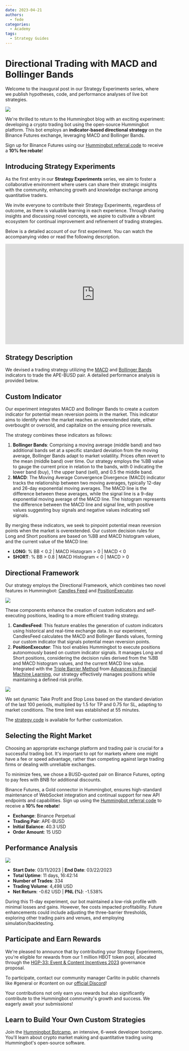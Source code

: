 ```yaml
---
date: 2023-04-21
authors:
  - fede
categories:
  - Academy
tags:
  - Strategy Guides
---
```


# Directional Trading with MACD and Bollinger Bands

Welcome to the inaugural post in our Strategy Experiments series, where we publish hypotheses, code, and performance analyses of live bot strategies.

![](cover.webp)

We're thrilled to return to the Hummingbot blog with an exciting experiment: developing a crypto trading bot using the open-source Hummingbot platform. This bot employs an **indicator-based directional strategy** on the Binance Futures exchange, leveraging MACD and Bollinger Bands.

Sign up for Binance Futures using our [Hummingbot referral code](https://www.binance.com/en/futures/ref?code=hummingbot) to receive a **10% fee rebate**!

## Introducing Strategy Experiments

As the first entry in our **Strategy Experiments** series, we aim to foster a collaborative environment where users can share their strategic insights with the community, enhancing growth and knowledge exchange among quantitative traders.

We invite everyone to contribute their Strategy Experiments, regardless of outcome, as there is valuable learning in each experience. Through sharing insights and discussing novel concepts, we aspire to cultivate a vibrant ecosystem for continual improvement and refinement of trading strategies.

Below is a detailed account of our first experiment. You can watch the accompanying video or read the following description.

<!-- more -->

<iframe width="560" height="315" src="https://www.youtube.com/embed/uKFBu2bSU1Y" title="YouTube video player" frameborder="0" allow="accelerometer; autoplay; clipboard-write; encrypted-media; gyroscope; picture-in-picture; web-share" allowfullscreen></iframe>

## Strategy Description

We devised a trading strategy utilizing the [MACD](https://www.investopedia.com/terms/m/macd.asp) and [Bollinger Bands](https://www.investopedia.com/terms/b/bollingerbands.asp) indicators to trade the APE-BUSD pair. A detailed performance analysis is provided below.

## Custom Indicator

Our experiment integrates MACD and Bollinger Bands to create a custom indicator for potential mean reversion points in the market. This indicator aims to identify when the market reaches an overextended state, either overbought or oversold, and capitalize on the ensuing price reversals.

The strategy combines these indicators as follows:

1. **Bollinger Bands**: Comprising a moving average (middle band) and two additional bands set at a specific standard deviation from the moving average, Bollinger Bands adapt to market volatility. Prices often revert to the mean (middle band) over time. Our strategy employs the %BB value to gauge the current price in relation to the bands, with 0 indicating the lower band (buy), 1 the upper band (sell), and 0.5 the middle band.
2. **MACD**: The Moving Average Convergence Divergence (MACD) indicator tracks the relationship between two moving averages, typically 12-day and 26-day exponential moving averages. The MACD line is the difference between these averages, while the signal line is a 9-day exponential moving average of the MACD line. The histogram represents the difference between the MACD line and signal line, with positive values suggesting buy signals and negative values indicating sell signals.

By merging these indicators, we seek to pinpoint potential mean reversion points when the market is overextended. Our custom decision rules for Long and Short positions are based on %BB and MACD histogram values, and the current value of the MACD line:

- **LONG**: % BB < 0.2 | MACD Histogram > 0 | MACD < 0
- **SHORT**: % BB > 0.8 | MACD Histogram < 0 | MACD > 0

## Directional Framework

Our strategy employs the Directional Framework, which combines two novel features in Hummingbot: [Candles Feed](../../../v2-strategies/data) and [PositionExecutor](../../../v2-strategies/executors.md).

![](./Screen-Shot-2023-04-21-at-3.04.45-PM.png)

These components enhance the creation of custom indicators and self-executing positions, leading to a more efficient trading strategy.

1. **CandlesFeed**: This feature enables the generation of custom indicators using historical and real-time exchange data. In our experiment, CandlesFeed calculates the MACD and Bollinger Bands values, forming our custom indicator that signals potential mean reversion points.
2. **PositionExecutor**: This tool enables Hummingbot to execute positions autonomously based on custom indicator signals. It manages Long and Short positions, considering the decision rules derived from the %BB and MACD histogram values, and the current MACD line value. Integrated with the [Triple Barrier Method](https://www.mlfinlab.com/en/latest/labeling/tb_meta_labeling.html) from [Advances in Financial Machine Learning](https://www.amazon.com/Advances-Financial-Machine-Learning-Marcos/dp/1119482089?ref=hummingbot.org), our strategy effectively manages positions while maintaining a defined risk profile.

![](./Screen-Shot-2023-04-21-at-3.04.54-PM-1.png)

We set dynamic Take Profit and Stop Loss based on the standard deviation of the last 100 periods, multiplied by 1.5 for TP and 0.75 for SL, adapting to market conditions. The time limit was established at 55 minutes.

The [strategy code](https://gist.github.com/cardosofede/54d31cae1d9bb0e6d70ead6191ca05d6?ref=blog.hummingbot.org) is available for further customization.

## Selecting the Right Market

Choosing an appropriate exchange platform and trading pair is crucial for a successful trading bot. It's important to opt for markets where one might have a fee or speed advantage, rather than competing against large trading firms or dealing with unreliable exchanges.

To minimize fees, we chose a BUSD-quoted pair on Binance Futures, opting to pay fees with BNB for additional discounts.

Binance Futures, a Gold connector in Hummingbot, ensures high-standard maintenance of WebSocket integration and continual support for new API endpoints and capabilities. Sign up using the [Hummingbot referral code](https://www.binance.com/en/futures/ref?code=hummingbot) to receive a **10% fee rebate**!

- **Exchange**: Binance Perpetual
- **Trading Pair**: APE-BUSD
- **Initial Balance**: 40.3 USD
- **Order Amount**: 15 USD

## Performance Analysis

![](./Untitled.png)

- **Start Date**: 03/11/2023 | **End Date**: 03/22/2023
- **Total Uptime**: 11 days, 16:42:14
- **Number of Trades**: 334
- **Trading Volume**: 4,498 USD
- **Net Return**: -0.62 USD | **PNL (%)**: -1.538%

During this 11-day experiment, our bot maintained a low-risk profile with minimal losses and gains. However, fee costs impacted profitability. Future enhancements could include adjusting the three-barrier thresholds, exploring other trading pairs and venues, and employing simulation/backtesting.

## Participate and Earn Rewards

We're pleased to announce that by contributing your Strategy Experiments, you're eligible for rewards from our 1 million HBOT token pool, allocated through the [HGP-33: Event & Content Incentives 2023](https://snapshot.org/?ref=blog.hummingbot.org#/hbot.eth/proposal/0x743f6d94a36dd4a70ab0bb64648c229f538ae0ff3ddd56da0fe47d90d2d920f7) governance proposal.

To participate, contact our community manager Carlito in public channels like #general or #content on our [official Discord](https://discord.gg/hummingbot)!

Your contributions not only earn you rewards but also significantly contribute to the Hummingbot community's growth and success. We eagerly await your submissions!

## Learn to Build Your Own Custom Strategies

Join the [Hummingbot Botcamp](https://hummingbot.org/botcamp/), an intensive, 6-week developer bootcamp. You'll learn about crypto market making and quantitative trading using Hummingbot's open-source software.
